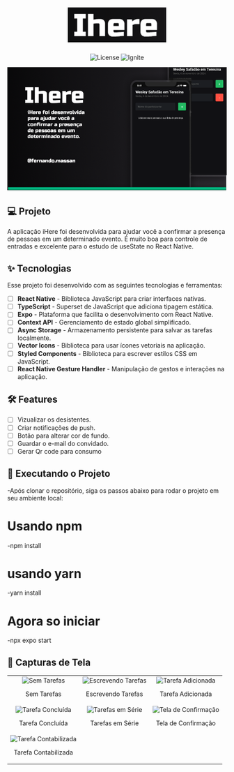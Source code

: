 
<h1 align="center">
  <img alt="Ihere" height="80" title="Ihere App" src="./src/assets/images/logo.png" />
</h1>

<p align="center">
  <img alt="License" src="https://img.shields.io/static/v1?label=license&message=MIT&color=E51C44&labelColor=0A1033">
  <img src="https://img.shields.io/static/v1?label=Rocketseat&message=Ignite&color=E51C44&labelColor=0A1033" alt="Ignite" />
</p>

![cover](./src/assets/images/cover.png)

## 💻 Projeto

A aplicação iHere foi desenvolvida para ajudar você a confirmar a presença de pessoas em um determinado evento. É muito boa para controle de entradas e excelente para o estudo de useState no React Native.

## ✨ Tecnologias

Esse projeto foi desenvolvido com as seguintes tecnologias e ferramentas:

-   [ ] **React Native** - Biblioteca JavaScript para criar interfaces nativas.
-   [ ] **TypeScript** - Superset de JavaScript que adiciona tipagem estática.
-   [ ] **Expo** - Plataforma que facilita o desenvolvimento com React Native.
-   [ ] **Context API** - Gerenciamento de estado global simplificado.
-   [ ] **Async Storage** - Armazenamento persistente para salvar as tarefas localmente.
-   [ ] **Vector Icons** - Biblioteca para usar ícones vetoriais na aplicação.
-   [ ] **Styled Components** - Biblioteca para escrever estilos CSS em JavaScript.
-   [ ] **React Native Gesture Handler** - Manipulação de gestos e interações na aplicação.

## :hammer_and_wrench: Features

-   [ ] Vizualizar os desistentes.
-   [ ] Criar notificações de push.
-   [ ] Botão para alterar cor de fundo.
-   [ ] Guardar o e-mail do convidado.
-   [ ] Gerar Qr code para consumo

## 🚀 Executando o Projeto

-Após clonar o repositório, siga os passos abaixo para rodar o projeto em seu ambiente local:

# Usando npm
-npm install

# usando yarn
-yarn install

# Agora so iniciar
-npx expo start

## 📸 Capturas de Tela

<table>
  <tr>
    <td align="center">
      <img alt="Sem Tarefas" src="./src/assets/images/imagens/Sem Tarefas.png" width="200px">
      <p>Sem Tarefas</p>
    </td>
    <td align="center">
      <img alt="Escrevendo Tarefas" src="./src/assets/images/imagens/Escrevendo tarefas.png" width="200px">
      <p>Escrevendo Tarefas</p>
    </td>
    <td align="center">
      <img alt="Tarefa Adicionada" src="./src/assets/images/imagens/Tarefa adicionada.png" width="200px">
      <p>Tarefa Adicionada</p>
    </td>
  </tr>
  <tr>
    <td align="center">
      <img alt="Tarefa Concluída" src="./src/assets/images/imagens/Tarefa concluida.png" width="200px">
      <p>Tarefa Concluída</p>
    </td>
    <td align="center">
      <img alt="Tarefas em Série" src="./src/assets/images/imagens/Tarefas em serie.png" width="200px">
      <p>Tarefas em Série</p>
    </td>
    <td align="center">
      <img alt="Tela de Confirmação" src="./src/assets/images/imagens/Tarefa tela de confirmação.png" width="200px">
      <p>Tela de Confirmação</p>
    </td>
  </tr>
  <tr>
    <td align="center">
      <img alt="Tarefa Contabilizada" src="./src/assets/images/imagens/Tarefa contabilizada.png" width="200px">
      <p>Tarefa Contabilizada</p>
    </td>
  </tr>
</table>


